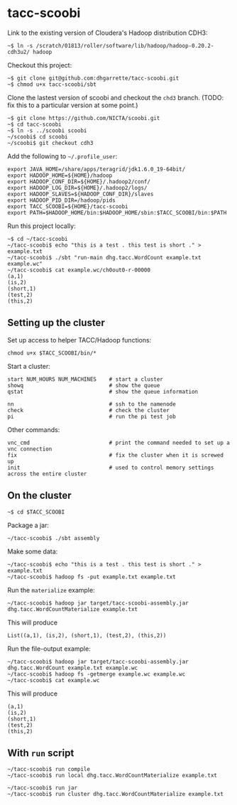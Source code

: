 tacc-scoobi
===========

Link to the existing version of Cloudera's Hadoop distribution CDH3:

    ~$ ln -s /scratch/01813/roller/software/lib/hadoop/hadoop-0.20.2-cdh3u2/ hadoop
        
Checkout this project:

    ~$ git clone git@github.com:dhgarrette/tacc-scoobi.git
    ~$ chmod u+x tacc-scoobi/sbt

Clone the lastest version of scoobi and checkout the `chd3` branch. (TODO: fix this to a particular version at some point.)

    ~$ git clone https://github.com/NICTA/scoobi.git
    ~$ cd tacc-scoobi
    ~$ ln -s ../scoobi scoobi
    ~/scoobi$ cd scoobi
    ~/scoobi$ git checkout cdh3

Add the following to `~/.profile_user`:

    export JAVA_HOME=/share/apps/teragrid/jdk1.6.0_19-64bit/
    export HADOOP_HOME=${HOME}/hadoop
    export HADOOP_CONF_DIR=${HOME}/.hadoop2/conf/
    export HADOOP_LOG_DIR=${HOME}/.hadoop2/logs/
    export HADOOP_SLAVES=${HADOOP_CONF_DIR}/slaves
    export HADOOP_PID_DIR=/hadoop/pids
    export TACC_SCOOBI=${HOME}/tacc-scoobi
    export PATH=$HADOOP_HOME/bin:$HADOOP_HOME/sbin:$TACC_SCOOBI/bin:$PATH

Run this project locally:

    ~$ cd ~/tacc-scoobi
    ~/tacc-scoobi$ echo "this is a test . this test is short ." > example.txt
    ~/tacc-scoobi$ ./sbt "run-main dhg.tacc.WordCount example.txt example.wc"
    ~/tacc-scoobi$ cat example.wc/ch0out0-r-00000
    (a,1)
    (is,2)
    (short,1)
    (test,2)
    (this,2)


Setting up the cluster
----------------------

Set up access to helper TACC/Hadoop functions:

    chmod u+x $TACC_SCOOBI/bin/*

Start a cluster:

    start NUM_HOURS NUM_MACHINES    # start a cluster
    showq                           # show the queue
    qstat                           # show the queue information

    nn                              # ssh to the namenode
    check                           # check the cluster
    pi                              # run the pi test job

Other commands:

    vnc_cmd                         # print the command needed to set up a vnc connection
    fix                             # fix the cluster when it is screwed up
    init                            # used to control memory settings across the entire cluster


On the cluster
--------------

    ~$ cd $TACC_SCOOBI

Package a jar:

    ~/tacc-scoobi$ ./sbt assembly
    
Make some data:
    
    ~/tacc-scoobi$ echo "this is a test . this test is short ." > example.txt
    ~/tacc-scoobi$ hadoop fs -put example.txt example.txt

Run the `materialize` example:

    ~/tacc-scoobi$ hadoop jar target/tacc-scoobi-assembly.jar dhg.tacc.WordCountMaterialize example.txt
    
This will produce

    List((a,1), (is,2), (short,1), (test,2), (this,2))

Run the file-output example:

    ~/tacc-scoobi$ hadoop jar target/tacc-scoobi-assembly.jar dhg.tacc.WordCount example.txt example.wc
    ~/tacc-scoobi$ hadoop fs -getmerge example.wc example.wc
    ~/tacc-scoobi$ cat example.wc

This will produce

    (a,1)
    (is,2)
    (short,1)
    (test,2)
    (this,2)


With `run` script
-----------------

    ~/tacc-scoobi$ run compile
    ~/tacc-scoobi$ run local dhg.tacc.WordCountMaterialize example.txt

    ~/tacc-scoobi$ run jar
    ~/tacc-scoobi$ run cluster dhg.tacc.WordCountMaterialize example.txt
